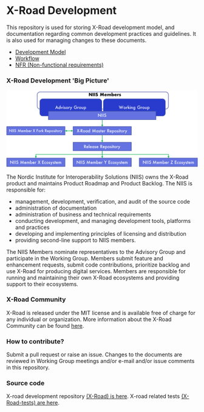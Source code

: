 # X-Road Development

This repository is used for storing X-Road development model, and
documentation regarding common development practices and guidelines.
It is also used for managing changes to these documents.

- [Development Model](DEVELOPMENT_MODEL.md)
- [Workflow](WORKFLOW.md)
- [NFR (Non-functional requirements)](NFR.md)

### X-Road Development 'Big Picture'

![](IMG/xroad_development.png)

The Nordic Institute for Interoperability Solutions (NIIS) owns the X-Road
product and maintains Product Roadmap and Product Backlog. The NIIS is
responsible for:

* management, development, verification, and audit of the source code
* administration of documentation
* administration of business and technical requirements
* conducting development, and managing development tools, platforms and practices
* developing and implementing principles of licensing and distribution
* providing second-line support to NIIS members.

The NIIS Members nominate representatives to the Advisory Group and participate
in the Working Group. Members submit feature and enhancement requests, submit
code contributions, prioritize backlog and use X-Road for producing
digital services. Members are responsible for running and maintaining their
own X-Road ecosystems and providing support to their ecosystems.

### X-Road Community

X-Road is released under the MIT license and is available free of charge for
any individual or organization. More information about the X-Road Community can
be found [here](https://community.niis.org).

### How to contribute?
Submit a pull request or raise an issue. Changes to the documents are reviewed in Working Group meetings and/or e-mail and/or issue comments in this repository.

### Source code

X-road development repository [(X-Road) is here](https://github.com/ria-ee/X-Road). X-road related tests [(X-Road-tests) are here](https://github.com/ria-ee/X-Road-tests).
